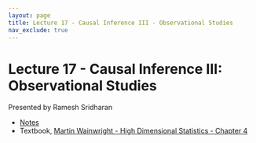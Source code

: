 ```yaml
---
layout: page
title: Lecture 17 - Causal Inference III - Observational Studies
nav_exclude: true
---
```


# Lecture 17 - Causal Inference III: Observational Studies

Presented by Ramesh Sridharan

- [Notes](https://drive.google.com/file/d/1mUTxUwyrJOdgFPamKLLybvIZvz7Knr2p/view?usp=sharing)
- Textbook, [Martin Wainwright - High Dimensional Statistics - Chapter 4](https://drive.google.com/file/d/1gOOo-qhy-Tjl0AYMb2BvY5SMbFVi3xDX/view?usp=sharing)
